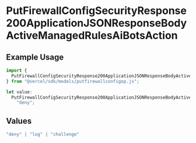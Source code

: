 # PutFirewallConfigSecurityResponse200ApplicationJSONResponseBodyActiveManagedRulesAiBotsAction

## Example Usage

```typescript
import {
  PutFirewallConfigSecurityResponse200ApplicationJSONResponseBodyActiveManagedRulesAiBotsAction,
} from "@vercel/sdk/models/putfirewallconfigop.js";

let value:
  PutFirewallConfigSecurityResponse200ApplicationJSONResponseBodyActiveManagedRulesAiBotsAction =
    "deny";
```

## Values

```typescript
"deny" | "log" | "challenge"
```